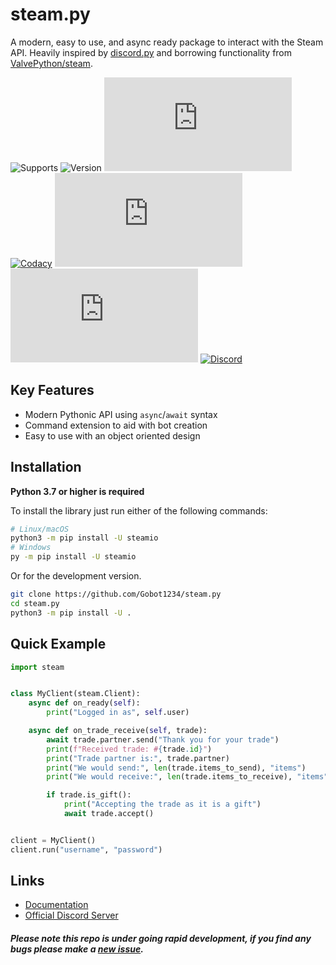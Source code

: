 steam.py
=========

A modern, easy to use, and async ready package to interact with the Steam API. Heavily inspired by 
[discord.py](https://github.com/Rapptz/discord.py) and borrowing functionality from [ValvePython/steam](https://github.com/ValvePython/steam).

![Supports](https://img.shields.io/pypi/pyversions/steamio) ![Version](https://img.shields.io/pypi/v/steamio?color=%2366c0f4) ![License](https://img.shields.io/github/license/Gobot1234/steam.py) [![Codacy](https://img.shields.io/codacy/grade/a0405599d4ab4a8c82655873d7443532)](https://app.codacy.com/manual/Gobot1234/steam.py) [![GitHub issues](https://img.shields.io/github/issues-raw/Gobot1234/steam.py)](https://github.com/Gobot1234/steam.py/issues) [![GitHub stars](https://img.shields.io/github/stars/Gobot1234/steam.py)](https://github.com/Gobot1234/steam.py/stargazers) [![Discord](https://img.shields.io/discord/678629505094647819?color=7289da&label=Discord&logo=discord)](https://discord.gg/MQ68WUS)

Key Features
--------------

- Modern Pythonic API using ``async``/``await`` syntax
- Command extension to aid with bot creation
- Easy to use with an object oriented design

Installation
--------------

**Python 3.7 or higher is required**

To install the library just run either of the following commands:

```sh
# Linux/macOS
python3 -m pip install -U steamio
# Windows
py -m pip install -U steamio
```

Or for the development version.

```sh
git clone https://github.com/Gobot1234/steam.py
cd steam.py
python3 -m pip install -U .
```

Quick Example
--------------

```py
import steam


class MyClient(steam.Client):
    async def on_ready(self):
        print("Logged in as", self.user)

    async def on_trade_receive(self, trade):
        await trade.partner.send("Thank you for your trade")
        print(f"Received trade: #{trade.id}")
        print("Trade partner is:", trade.partner)
        print("We would send:", len(trade.items_to_send), "items")
        print("We would receive:", len(trade.items_to_receive), "items")

        if trade.is_gift():
            print("Accepting the trade as it is a gift")
            await trade.accept()


client = MyClient()
client.run("username", "password")
```

Links
------

  - [Documentation](https://steampy.rtfd.io/en/latest/index.html)
  - [Official Discord Server](https://discord.gg/MQ68WUS)

##### Please note this repo is under going rapid development, if you find any bugs please make a [new issue](https://github.com/Gobot1234/steam.py/issues/new).
